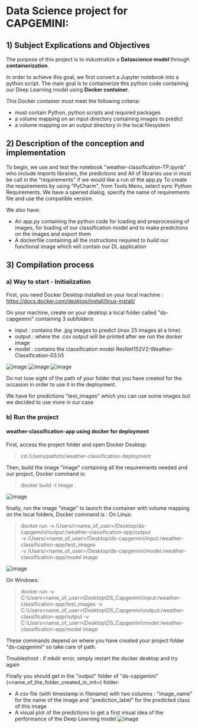 # Data Science project for CAPGEMINI:

## 1) Subject Explications and Objectives

The purpose of this project is to industrialize a **Datascience model** through **containerization**.

In order to achieve this goal, we  first convert a Jupyter notebook into a python script. The main goal is to containerize this python code containing our Deep Learning model using **Docker container**.

This Docker container must meet the following criteria:
- must contain Python, python scripts and required packages
- a volume mapping on an input directory containing images to predict
- a volume mapping on an output directory in the local filesystem

## 2) Description of the conception and implementation

To begin, we use and test the notebook "weather-classification-TP.ipynb" who include imports libraries, the predictions and 
All of libraries use in  must be call in the "requirements" if we would like a run of the app.py
To create the requirements by using "PyCharm", from Tools Menu, select sync Python Requirements. We have a opened dialog, specify the name of requirements file and use the compatible version.

We also have:
- An app.py containing the python code for loading and preprocessing of images, for loading of our classification model and to make predictions on the images and export them
- A dockerfile containing all the instructions required to build our functional image which will contain our DL application

## 3) Compilation process
### a) Way to start - Initialization

First, you need Docker Desktop installed on your local machine : https://docs.docker.com/desktop/install/linux-install/

On your machine, create on your desktop a local folder  called "ds-capgemini" containing 3 subfolders:
- input : contains the .jpg images to predict (max 25 images at a time)
- output : where the .csv output will be printed after we run the docker image
- model : contains the classification model ResNet152V2-Weather-Classification-03.h5

![image](https://user-images.githubusercontent.com/63624017/211024452-52491690-b313-41e3-85b9-dbed4a28daf7.png)
![image](https://user-images.githubusercontent.com/63624017/211024551-bb124179-0642-4dfb-ab0f-dcaa236a5891.png)
![image](https://user-images.githubusercontent.com/63624017/211024638-0bce47c7-21bf-4892-b11b-15fd0d136074.png)

Do not lose sight of the path of your folder that you have created for the occasion in order to use it in the deployment. 

We have for predictions "test_images" which you can use some images but we decided to use more in our case

### b) Run the project
#### weather-classification-app using docker for deployment
First, access the project folder and open Docker Desktop:
> cd /Users/path/to/weather-classification-deployment

Then, build the image "image" containing all the requirements needed and our project, Docker command is:
> docker build -t image .

![image](https://user-images.githubusercontent.com/63624017/211024222-c8431dc6-6d51-4381-aa48-a1d2d33f12b8.png)



finally, run the image "image" to launch the container with volume mapping on the local folders, Docker command is :
On Linux:
> docker run -v /Users/<name_of_user>/Desktop/ds-capgemini/output:/weather-classification-app/output \
> -v /Users/<name_of_user>/Desktop/ds-capgemini/input:/weather-classification-app/test_images \
> -v /Users/<name_of_user>/Desktop/ds-capgemini/model:/weather-classification-app/model image

![image](https://user-images.githubusercontent.com/63624017/211024299-22c4176d-87c4-4199-8f9d-31aa6ad70385.png)


On Windows:
> docker run -v C:\Users\<name_of_user>\Desktop\DS_Capgemini\input:/weather-classification-app/test_images -v C:\Users\<name_of_user>\Desktop\DS_Capgemini\output:/weather-classification-app/output -v C:\Users\<name_of_user>\Desktop\DS_Capgemini\model:/weather-classification-app/model image

These commands depend on where you have created your project folder "ds-capgemini" so take care of path. 

Troubleshoot : if mkdir error, simply restart the docker desktop and try again

Finally you should get in the "output" folder of "ds-capgemini" (<name_of_the_folder_created_in_init>) folder:
- A csv file (with timestamp in filename) with two columns : "image_name" for the name of the image and "prediction_label" for the predicted class of this image
- A visual plot of the predictions to get a first visual idea of the performance of the Deep Learning model
![image](https://user-images.githubusercontent.com/63624017/211024344-4f90196a-e64f-4c14-882a-3114dd589a2f.png)


